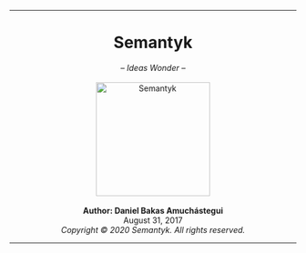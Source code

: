 ***
<H1 align="center">Semantyk</H1>
<p align="center">
  <i>– Ideas Wonder –</i><br><br>
  <img src="https://raw.githubusercontent.com/semantykcom/Semantyk/master/docs/Semantyk.png" alt="Semantyk" width="200"/><br><br>
  <b>Author: Daniel Bakas Amuchástegui</b><br>
  August 31, 2017<br>
  <i>Copyright © 2020 Semantyk. All rights reserved.</i>
</p>


***